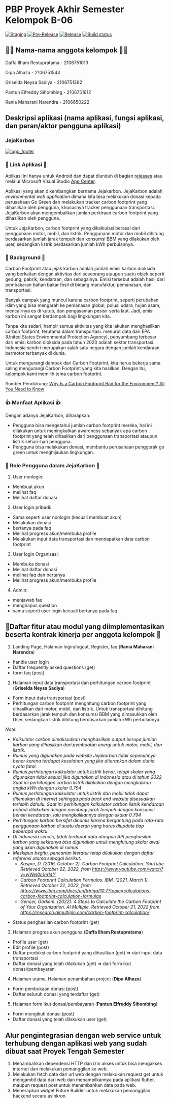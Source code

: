 # PBP Proyek Akhir Semester Kelompok B-06
[![Staging](https://github.com/B06-PBP-2022/jejakarbon_flutter/actions/workflows/staging.yml/badge.svg)](https://github.com/B06-PBP-2022/jejakarbon_flutter/actions/workflows/staging.yml)
[![Pre-Release](https://github.com/B06-PBP-2022/jejakarbon_flutter/actions/workflows/pre-release.yml/badge.svg)](https://github.com/B06-PBP-2022/jejakarbon_flutter/actions/workflows/pre-release.yml)
[![Release](https://github.com/B06-PBP-2022/jejakarbon_flutter/actions/workflows/release.yml/badge.svg)](https://github.com/B06-PBP-2022/jejakarbon_flutter/actions/workflows/release.yml)
[![Build status](https://build.appcenter.ms/v0.1/apps/8e0e809d-536e-4e2d-a7fe-2c7cd087b39f/branches/main/badge)](https://appcenter.ms)

## 🧑‍💻 Nama-nama anggota kelompok 🧑‍💻
Daffa Ilham Restupratama - 2106751013

Dipa Alhaza - 2106751543

Griselda Neysa Sadiya - 2106751392

Pantun Elfreddy Sihombing - 2106751612

Rania Maharani Narendra - 2106650222


## Deskripsi aplikasi (nama aplikasi, fungsi aplikasi, dan peran/aktor pengguna aplikasi)
### JejaKarbon

[![logo_footer](https://user-images.githubusercontent.com/87572562/199491295-5107f811-6035-4ffd-8ad9-cc6ab8bf2727.png)]()

### 🚀 Link Aplikasi 🚀
Aplikasi ini hanya untuk Android dan dapat diunduh di bagian [releases](https://github.com/B06-PBP-2022/jejakarbon_flutter/releases/tag/1.0.0%2B1) atau melalui Microsoft Visual Studio [App Center](https://install.appcenter.ms/orgs/b06-pbp-2022/apps/jejakarbon/distribution_groups/public).

Aplikasi yang akan dikembangkan bernama Jejakarbon. JejaKarbon adalah *environmental web application* dimana kita bisa melakukan donasi kepada perusahaan Go Green dan melakukan tracker carbon footprint yang dihasilkan oleh pengguna, khususnya tracker penggunaan transportasi. JejaKarbon akan mengembalikan jumlah perkiraan carbon footprint yang dihasilkan oleh pengguna. 

Untuk JejaKarbon, carbon footprint yang dikalkulasi berasal dari penggunaan motor, mobil, dan listrik. Penggunaan motor dan mobil dihitung berdasarkan jumlah jarak tempuh dan konsumsi BBM yang dilakukan oleh user, sedangkan listrik berdasarkan jumlah kWh perbulannya.

### 📖 Background 📖
Carbon Footprint atau jejak karbon adalah jumlah emisi karbon dioksida yang berkaitan dengan aktivitas dari seseorang ataupun suatu objek seperti gedung, pabrik, kendaraan, dan sebagainya. Emisi tersebut adalah hasil dari pembakaran bahan bakar fosil di bidang manufaktur, pemanasan, dan transportasi. 

Banyak dampak yang muncul karena carbon footprint, seperti perubahan iklim yang bisa mengarah ke pemanasan global, polusi udara, hujan asam, mencairnya es di kutub, dan pengasaman pesisir serta laut. Jadi, emisi karbon ini sangat berdampak bagi lingkungan kita.

Tanpa kita sadari, hampir semua aktivitas yang kita lakukan menghasilkan carbon footprint, terutama dalam transportasi. menurut data dari EPA (United States Environmental Protection Agency), penyumbang terbesar dari emisi karbon dioksida pada tahun 2020 adalah sektor transportasi. Indonesia sendiri merupakan salah satu negara dengan jumlah kendaraan bermotor terbanyak di dunia. 

Untuk mengurangi dampak dari Carbon Footprint,  kita harus bekerja sama saling mengurangi Carbon Footprint yang kita hasilkan. Dengan itu, kelompok kami memilih tema carbon footprint. 

Sumber Pendukung:
[Why Is a Carbon Footprint Bad for the Environment? All You Need to Know](https://impactful.ninja/why-is-a-carbon-footprint-bad-for-the-environment/#:~:text=Our%20carbon%20footprint%20has%20a,of%20glaciers%20and%20polar%20ice)

### 👍 Manfaat Aplikasi 👍
Dengan adanya JejaKarbon, diharapkan:
- Pengguna bisa mengetahui jumlah carbon footprint mereka, hal ini dilakukan untuk meningkatkan awareness sebanyak apa carbon footprint yang telah dihasilkan dari penggunaan transportasi ataupun listrik sehari-hari pengguna.
- Pengguna bisa melakukan donasi, membantu perusahaan penggerak go green untuk menghijaukan lingkungan.

### 🧑 Role Pengguna dalam JejaKarbon 🧑
1) User nonlogin:
- Membuat akun
- melihat faq
- Melihat daftar donasi
2) User login pribadi:
- Sama seperti user nonlogin (kecuali membuat akun)
- Melakukan donasi
- bertanya pada faq
- Melihat progress akun/membuka profile
- Melakukan input data transportasi dan mendapatkan data carbon footprint  
3) User login Organisasi:
- Membuka donasi
- Melihat daftar donasi
- melihat faq dan bertanya
- Melihat progress akun/membuka profile
4) Admin:
- menjawab faq
- menghapus question
- sama seperti user login kecuali bertanya pada faq

## 🔨Daftar fitur atau modul yang diimplementasikan beserta kontrak kinerja per anggota kelompok 🔨
1) Landing Page, Halaman login/logout, Register, faq (**Rania Maharani Narendra**)
- handle user login
- Daftar frequently asked questions (get)
- form faq (post)

2) Halaman input data transportasi dan perhitungan carbon footprint (**Griselda Neysa Sadiya**)
- Form input data transportasi (post)
- Perhitungan carbon footprint
menghitung carbon footprint yang dihasilkan dari motor, mobil, dan listrik. Untuk transportasi dihitung berdasarkan jarak tempuh dan konsumsi BBM yang dimasukkan oleh User, sedangkan listrik dihitung berdasarkan jumlah kWh perbulannya. 

*Note:*

* *Kalkulator carbon dimaksudkan menghasilkan output berupa jumlah karbon yang dihasilkan dari pembuatan energi untuk motor, mobil, dan listrik.*
* *Rumus yang digunakan pada website Jejakarbon tidak sepenuhnya benar karena terdapat kesalahan yang jika diterapkan dalam dunia nyata fatal.*
* *Rumus perhitungan kalkulator untuk listrik benar, tetapi skalar yang digunakan tidak sesuai jika digunakan di Indonesia atau di tahun 2022. Saat ini perhitungan carbon listrik dilakukan dengan mengkalikan angka kWh dengan skalar 0.794*
* *Rumus perhitungan kalkulator untuk listrik dan mobil tidak dapat ditemukan di Internet sehingga pada back end website disesuaikan terlebih dahulu. Saat ini perhitungan kalkulator carbon listrik kendaraan pribadi dilakukan dengan membagi jarak tempuh dengan konsumsi bensin kendaraan, lalu mengkalikannya dengan skalar 0.794*
* *Perhitungan karbon bersifat dinamis karena bergantung pada rata-rata penggunaan karbon di suatu daerah yang harus diupdate tiap beberapa waktu*
* *Di Indonesia sendiri, tidak terdapat data ataupun API penghasilan karbon yang sekiranya bisa digunakan untuk menghitung skalar awal yang akan digunakan di rumus*
* *Meskipun begitu, pencarian literatur tetap dilakukan dengan daftar referensi utama sebagai berikut.*
    * *Kasper, D. (2016, October 2). Carbon Footprint Calculation. YouTube. Retrieved October 22, 2022, from https://www.youtube.com/watch?v=wWeI0c1m14Y*
    * *Carbon Footprint Calculation Formulas. IBM. (2021, March 1). Retrieved October 22, 2022, from https://www.ibm.com/docs/en/tririga/10.7?topic=calculations-carbon-footprint-calculation-formulas*
    * *Gençer, Görkem. (2022). 4 Steps to Calculate the Carbon Footprint of Your Organization. AI Multiple. Retrieved October 21, 2022 from https://research.aimultiple.com/carbon-footprint-calculation/*
- Status penghasilan carbon footprint (get)

3) Halaman progres akun pengguna (**Daffa Ilham Restupratama**)
- Profile user (get)
- Edit profile (post)
- Daftar produksi carbon footprint yang dihasilkan (get) => dari input data transportasi
- Daftar donasi yang telah dilakukan (get) => dari form ikut donasi/pembayaran

4) Halaman utama, Halaman penambahan project (**Dipa Alhaza**)
- Form pembukaan donasi (post)
- Daftar seluruh donasi yang terdaftar (get)

5) Halaman form ikut donasi/pembayaran (**Pantun Elfreddy Sihombing**)
- Form mengikuti donasi (post)
- Daftar donasi yang telah dilakukan user (get)

## Alur pengintegrasian dengan web service untuk terhubung dengan aplikasi web yang sudah dibuat saat Proyek Tengah Semester
1. Menambahkan dependensi HTTP dan izin akses untuk bisa mengakses internet dan melakukan pemanggilan ke web.
2. Melakukan fetch data dari url web dengan melakukan request get untuk mengambil data dari web dan menampilkannya pada aplikasi flutter, maupun request post untuk menambahkan data pada web.
3. Menerapkan widget Future Builder untuk melakukan pemanggilan backend secara asinkron.
